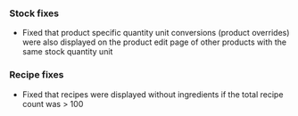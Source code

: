 ### Stock fixes
- Fixed that product specific quantity unit conversions (product overrides) were also displayed on the product edit page of other products with the same stock quantity unit

### Recipe fixes
- Fixed that recipes were displayed without ingredients if the total recipe count was > 100
